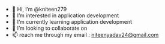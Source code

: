 - 👋 Hi, I’m @kniteen279
- 👀 I’m interested in application development
- 🌱 I’m currently learning application development
- 💞️ I’m looking to collaborate on 
- 📫 reach me through my email : niteenyadav24@gmail.com

<!---
kniteen279/kniteen279 is a ✨ special ✨ repository because its `README.md` (this file) appears on your GitHub profile.
You can click the Preview link to take a look at your changes.
--->
